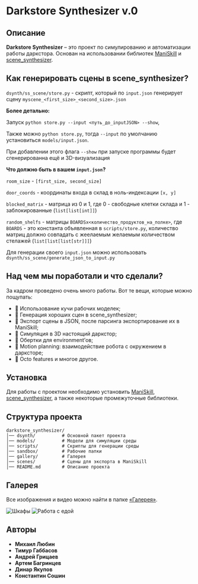 # Darkstore Synthesizer v.0

## Описание  
**Darkstore Synthesizer** – это проект по симулированию и автоматизации работы даркстора. Основан на использовании библиотек [ManiSkill](https://github.com/haosulab/ManiSkill) и [scene_synthesizer](https://github.com/NVlabs/scene_synthesizer).

## Как генерировать сцены в scene_synthesizer?
```dsynth/ss_scene/store.py``` - скрипт, который по ```input.json``` 
генерирует сцену ```myscene_<first_size>_<second_size>.json```

**Более детально:**

Запуск ```python store.py --input <путь_до_inputJSON> --show```,

Также можно ```python store.py```, тогда ```--input``` по умолчанию установиться ```models/input.json```.

При добавлении этого флага ```--show``` при запуске программы будет сгенерированна ещё и 3D-визуализация

**Что должно быть в вашем ```input.json```?**

```room_size``` - ```[first_size, second_size]```

```door_coords``` - координаты входа в склад в ноль-индексации ```[x, y]```

```blocked_matrix``` - матрица из 0 и 1, где 0 - свободные клетки склада и 1 - заблокированные (```list[list[int]]```)

```random_shelfs``` - матрицы ```BOARDSx<количество_продуктов_на_полке>```,
где ```BOARDS``` - это константа объявленная в ```scripts/store.py```, количество матриц должно совпадать с жеелаемым 
желаемым количеством стелажей (```list[list[list[str]]]```)

Для генерации своего ```input.json``` можно использовать ```dsynth/ss_scene/generate_json_to_input.py```

## Над чем мы поработали и что сделали?
За кадром проведено очень много работы. Вот те вещи, которые можно пощупать:
- 🔹 Использование кучи рабочих моделек;
- 🔹 Генерация хороших сцен в scene_synthesizer;
- 🔹 Экспорт сцены в JSON, после парсинга экспортирование их в ManiSkill;
- 🔹 Симуляция в 3D настоящий даркстор;
- 🔹 Обертки для environment’ов;
- 🔹 Motion planning: взаимодействие робота с окружением в дарксторе;
- 🔹 Octo features и многое другое.

## Установка  
Для работы с проектом необходимо установить [ManiSkill](https://github.com/haosulab/ManiSkill), [scene_synthesizer](https://github.com/NVlabs/scene_synthesizer), а также некоторые промежуточные библиотеки.

## Структура проекта
```
darkstore_synthesizer/
│── dsynth/          # Основной пакет проекта
│── models/          # Модели для симуляции среды
│── scripts/         # Скрипты для генерации среды
│── sandbox/         # Рабочие папки
│── gallery/         # Галерея
│── scenes/          # Сцены для экспорта в ManiSkill
│── README.md        # Описание проекта
```

## Галерея
Все изображения и видео можно найти в папке [«Галерея»](https://github.com/SoshinK/darkstore_synthesizer/tree/main/gallery).

![Шкафы](gallery/Shelfs6.png)
![Работа с едой](gallery/ModelsOfFood.jpg)

## Авторы  
- **Михаил Любин**
- **Тимур Габбасов**  
- **Андрей Грицаев**
- **Артем Багринцев**
- **Динар Якупов**
- **Константин Сошин**
